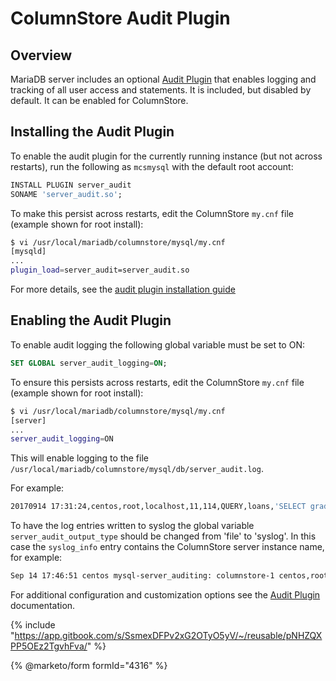 # ColumnStore Audit Plugin

## Overview

MariaDB server includes an optional [Audit Plugin](https://app.gitbook.com/s/SsmexDFPv2xG2OTyO5yV/reference/plugins/mariadb-audit-plugin) that enables logging and tracking of all user access and statements. It is included, but disabled by default. It can be enabled for ColumnStore.

## Installing the Audit Plugin

To enable the audit plugin for the currently running instance (but not across restarts), run the following as `mcsmysql` with the default root account:

```sql
INSTALL PLUGIN server_audit 
SONAME 'server_audit.so';
```

To make this persist across restarts, edit the ColumnStore `my.cnf` file (example shown for root install):

```bash
$ vi /usr/local/mariadb/columnstore/mysql/my.cnf
[mysqld]
... 
plugin_load=server_audit=server_audit.so
```

For more details, see the [audit plugin installation guide](https://app.gitbook.com/s/SsmexDFPv2xG2OTyO5yV/reference/plugins/mariadb-audit-plugin/mariadb-audit-plugin-installation)

## Enabling the Audit Plugin

To enable audit logging the following global variable must be set to ON:

```sql
SET GLOBAL server_audit_logging=ON;
```

To ensure this persists across restarts, edit the ColumnStore `my.cnf` file (example shown for root install):

```bash
$ vi /usr/local/mariadb/columnstore/mysql/my.cnf
[server]
... 
server_audit_logging=ON
```

This will enable logging to the file `/usr/local/mariadb/columnstore/mysql/db/server_audit.log`.

&#x20;For example:

```bash
20170914 17:31:24,centos,root,localhost,11,114,QUERY,loans,'SELECT grade, AVG(loan_amnt) avg, FROM loanstats GROUP BY grade ORDER BY grade',0
```

To have the log entries written to syslog the global variable `server_audit_output_type` should be changed from 'file' to 'syslog'. In this case the `syslog_info` entry contains the ColumnStore server instance name, for example:

```bash
Sep 14 17:46:51 centos mysql-server_auditing: columnstore-1 centos,root,localhost,11,117,QUERY,loans,'SELECT grade, AVG(loan_amnt) avg,FROM loanstats GROUP BY grade ORDER BY grade',0
```

For additional configuration and customization options see the [Audit Plugin](https://app.gitbook.com/s/SsmexDFPv2xG2OTyO5yV/reference/plugins/mariadb-audit-plugin) documentation.

{% include "https://app.gitbook.com/s/SsmexDFPv2xG2OTyO5yV/~/reusable/pNHZQXPP5OEz2TgvhFva/" %}

{% @marketo/form formId="4316" %}
